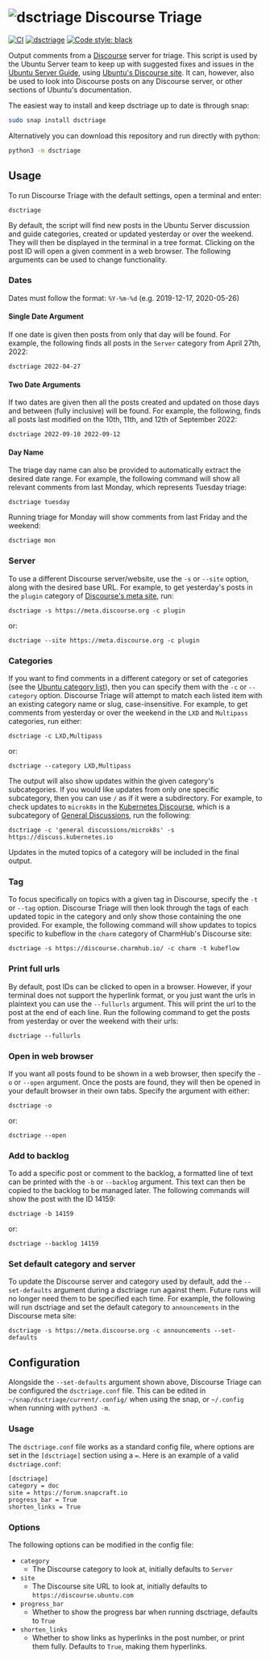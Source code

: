 # ![dsctriage](img/dsctriage-small.png) Discourse Triage

[![CI](https://github.com/lvoytek/discourse-triage/actions/workflows/main.yml/badge.svg)](https://github.com/lvoytek/discourse-triage/actions/workflows/main.yml)
[![dsctriage](https://snapcraft.io/dsctriage/badge.svg)](https://snapcraft.io/dsctriage)
[![Code style: black](https://img.shields.io/badge/code%20style-black-000000.svg)](https://github.com/psf/black)


Output comments from a [Discourse](https://www.discourse.org/) server for triage. This script is used by the Ubuntu
Server team to keep up with suggested fixes and issues in the [Ubuntu Server Guide](https://ubuntu.com/server/docs), 
using [Ubuntu's Discourse site](https://discourse.ubuntu.com). It can, however, also be used to look into Discourse 
posts on any Discourse server, or other sections of Ubuntu's documentation.

The easiest way to install and keep dsctriage up to date is through snap:

```bash
sudo snap install dsctriage
```

Alternatively you can download this repository and run directly with python:

```bash
python3 -m dsctriage
```

## Usage
To run Discourse Triage with the default settings, open a terminal and enter:

    dsctriage

By default, the script will find new posts in the Ubuntu Server discussion and guide categories, created or updated yesterday or over the weekend. They will then be displayed in the terminal in a tree format. Clicking on the post ID will open a given comment in a web browser. The following arguments can be used to change functionality.

### Dates
Dates must follow the format: `%Y-%m-%d` (e.g. 2019-12-17, 2020-05-26)

#### Single Date Argument
If one date is given then posts from only that day will be found. 
For example, the following finds all posts in the `Server` category from April 27th, 2022:

    dsctriage 2022-04-27

#### Two Date Arguments
If two dates are given then all the posts created and updated on those days and between (fully inclusive) will be found. 
For example, the following, finds all posts last modified on the 10th, 11th, and 12th of September 2022:

    dsctriage 2022-09-10 2022-09-12

#### Day Name
The triage day name can also be provided to automatically extract the desired date range. For example, the following command will show all relevant comments from last Monday, which represents Tuesday triage:

    dsctriage tuesday

Running triage for Monday will show comments from last Friday and the weekend:

    dsctriage mon

### Server
To use a different Discourse server/website, use the `-s` or `--site` option, along with the desired base URL. For example,
to get yesterday's posts in the `plugin` category of [Discourse's meta site](https://meta.discourse.org/), run:

    dsctriage -s https://meta.discourse.org -c plugin

or:

    dsctriage --site https://meta.discourse.org -c plugin

### Categories
If you want to find comments in a different category or set of categories (see the [Ubuntu category list](https://discourse.ubuntu.com/categories)),
then you can specify them with the `-c` or `--category` option. Discourse Triage will attempt to match each listed item
with an  existing category name or slug, case-insensitive. For example, to get comments from yesterday or over the
weekend in the `LXD` and `Multipass` categories, run either:

    dsctriage -c LXD,Multipass

or:

    dsctriage --category LXD,Multipass

The output will also show updates within the given category's subcategories. If you would like updates from only one
specific subcategory, then you can use `/` as if it were a subdirectory. For example, to check updates to `microk8s` in
the [Kubernetes Discourse](https://discuss.kubernetes.io), which is a subcategory of [General Discussions](https://discuss.kubernetes.io/c/general-discussions/6),
run the following:

    dsctriage -c 'general discussions/microk8s' -s https://discuss.kubernetes.io

Updates in the muted topics of a category will be included in the final output.

### Tag
To focus specifically on topics with a given tag in Discourse, specify the `-t` or `--tag` option. Discourse Triage will
then look through the tags of each updated topic in the category and only show those containing the one provided. For
example, the following command will show updates to topics specific to kubeflow in the `charm` category of CharmHub's
Discourse site:

    dsctriage -s https://discourse.charmhub.io/ -c charm -t kubeflow

### Print full urls
By default, post IDs can be clicked to open in a browser. However, if your terminal does not support the hyperlink
format, or you just want the urls in plaintext you can use the `--fullurls` argument. This will print the url to the
post at the end of each line. Run the following command to get the posts from yesterday or over the weekend with their urls:

    dsctriage --fullurls

### Open in web browser
If you want all posts found to be shown in a web browser, then specify the `-o` or `--open` argument. Once the posts are
found, they will then be opened in your default browser in their own tabs. Specify the argument with either:
    
    dsctriage -o

or:
    
    dsctriage --open

### Add to backlog
To add a specific post or comment to the backlog, a formatted line of text can be printed with the `-b` or `--backlog`
argument. This text can then be copied to the backlog to be managed later. The following commands will show the post
with the ID 14159:

    dsctriage -b 14159

or:

    dsctriage --backlog 14159

### Set default category and server
To update the Discourse server and category used by default, add the `--set-defaults` argument during a dsctriage run
against them. Future runs will no longer need them to be specified each time. For example, the following will run
dsctriage and set the default category to `announcements` in the Discourse meta site: 

    dsctriage -s https://meta.discourse.org -c announcements --set-defaults

## Configuration
Alongside the `--set-defaults` argument shown above, Discourse Triage can be configured the `dsctriage.conf` file. This
can be edited in `~/snap/dsctriage/current/.config/` when using the snap, or `~/.config` when running with `python3 -m`.

### Usage
The `dsctriage.conf` file works as a standard config file, where options are set in the `[dsctriage]` section using a
`=`. Here is an example of a valid `dsctriage.conf`:

    [dsctriage]
    category = doc
    site = https://forum.snapcraft.io
    progress_bar = True
    shorten_links = True

### Options
The following options can be modified in the config file:

* `category`
    - The Discourse category to look at, initially defaults to `Server`
* `site`
    - The Discourse site URL to look at, initially defaults to `https://discourse.ubuntu.com`
* `progress_bar`
    - Whether to show the progress bar when running dsctriage, defaults to `True`
* `shorten_links`
    - Whether to show links as hyperlinks in the post number, or print them fully. Defaults to `True`, making them
    hyperlinks.
